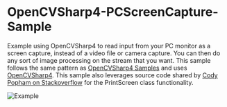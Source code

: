 # OpenCVSharp4-PCScreenCapture-Sample
Example using OpenCVSharp4 to read input from your PC monitor as a screen capture, instead of a video file or camera capture. You can then do any sort of image processing on the stream that you want. This sample follows the same pattern as [OpenCVSharp4 Samples](https://github.com/shimat/opencvsharp_samples/tree/6f36757252ac80310bcb39b9e607720317cc740c) and uses [OpenCVSharp4](https://github.com/shimat/opencvsharp). This sample also leverages source code shared by [Cody Popham on Stackoverflow](https://stackoverflow.com/questions/39760371/can-i-screenshot-or-printscreen-with-a-console-application-without-excess-refere) for the PrintScreen class functionality. 

![Example](https://i.imgur.com/I9AyJJM.png)
